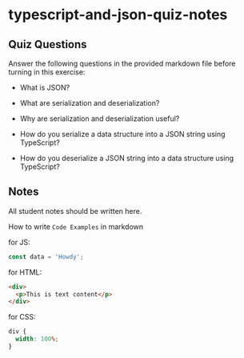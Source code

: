 # typescript-and-json-quiz-notes

## Quiz Questions

Answer the following questions in the provided markdown file before turning in this exercise:

- What is JSON?

- What are serialization and deserialization?

- Why are serialization and deserialization useful?

- How do you serialize a data structure into a JSON string using TypeScript?

- How do you deserialize a JSON string into a data structure using TypeScript?

## Notes

All student notes should be written here.

How to write `Code Examples` in markdown

for JS:

```javascript
const data = 'Howdy';
```

for HTML:

```html
<div>
  <p>This is text content</p>
</div>
```

for CSS:

```css
div {
  width: 100%;
}
```
